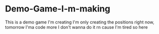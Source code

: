 # Demo-Game-I-m-making
This is a demo game I'm creating I'm only creating the positions right now, tomorrow I'ma code more I don't wanna do it rn cause I'm tired so here 
